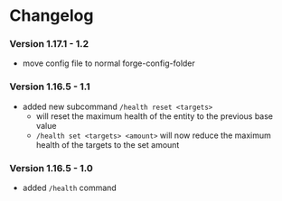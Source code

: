 # Changelog

### Version 1.17.1 - 1.2
 - move config file to normal forge-config-folder

### Version 1.16.5 - 1.1
 - added new subcommand `/health reset <targets>`
     - will reset the maximum health of the entity to the previous base value
     - `/health set <targets> <amount>` will now reduce the maximum health of the targets to the set amount

### Version 1.16.5 - 1.0
 - added `/health` command
